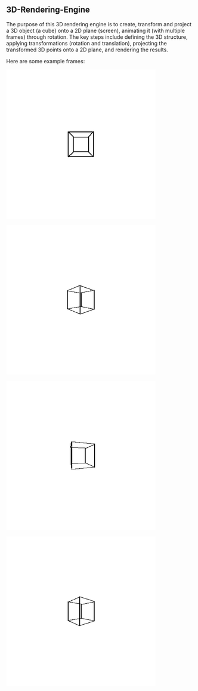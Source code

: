 ## 3D-Rendering-Engine

The purpose of this 3D rendering engine is to create, transform and project a 3D object (a cube) onto a 2D plane (screen), animating it (with multiple frames) through rotation. The key steps include defining the 3D structure, applying transformations (rotation and translation), projecting the transformed 3D points onto a 2D plane, and rendering the results.

Here are some example frames:

![](frames/frame_000.png)

![](frames/frame_012.png)

![](frames/frame_054.png)

![](frames/frame_061.png)
